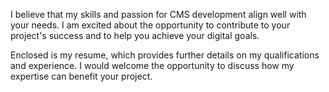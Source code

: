 I believe that my skills and passion for CMS development align well with your needs. I am excited about the opportunity to contribute to your project's success and to help you achieve your digital goals.

Enclosed is my resume, which provides further details on my qualifications and experience. I would welcome the opportunity to discuss how my expertise can benefit your project.